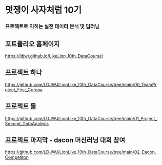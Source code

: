# 멋쟁이 사자처럼 10기 
### 프로젝트로 익히는 실전 데이터 분석 및 딥러닝

## 포트폴리오 홈페이지 
https://ldjwj.github.io/LikeLion_10th_DataCourse/

## 프로젝트 하나
https://github.com/LDJWJ/LionLike_10th_DataCourse/tree/main/00_TeamProject_First_Corona

## 프로젝트 둘
https://github.com/LDJWJ/LionLike_10th_DataCourse/tree/main/01_Project_Second_DataAnalysis

## 프로젝트 마지막 - dacon 머신러닝 대회 참여
https://github.com/LDJWJ/LionLike_10th_DataCourse/tree/main/02_Dacon_Competiton


